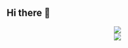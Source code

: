 ## Hi there 👋
<div align="center"> <img src="https://visitor-badge.glitch.me/badge?page_id=小秃头儿" /> </div>
<div align="center"> <img src="https://github-readme-stats.vercel.app/api?username=yingchujun&show_icons=true&theme=tokyonight" /> </div>
<!--
**yingchujun/yingchujun** is a ✨ _special_ ✨ repository because its `README.md` (this file) appears on your GitHub profile.

Here are some ideas to get you started:

- 🔭 I’m currently working on ...
- 🌱 I’m currently learning ...
- 👯 I’m looking to collaborate on ...
- 🤔 I’m looking for help with ...
- 💬 Ask me about ...
- 📫 How to reach me: ...
- 😄 Pronouns: ...
- ⚡ Fun fact: ...
-->
